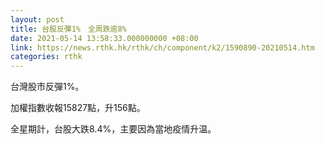 ```yaml
---
layout: post
title: 台股反彈1%　全周跌逾8%
date: 2021-05-14 13:58:33.000000000 +08:00
link: https://news.rthk.hk/rthk/ch/component/k2/1590890-20210514.htm
categories: rthk
---
```


台灣股市反彈1%。

加權指數收報15827點，升156點。

全星期計，台股大跌8.4%，主要因為當地疫情升温。

